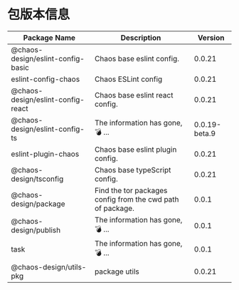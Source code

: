 # 包版本信息

| Package Name | Description | Version    |
|--------------|------------|------------|
| @chaos-design/eslint-config-basic | Chaos base eslint config. | 0.0.21 |
| eslint-config-chaos | Chaos ESLint config | 0.0.21 |
| @chaos-design/eslint-config-react | Chaos base eslint react config. | 0.0.21 |
| @chaos-design/eslint-config-ts | The information has gone, 💣 ... | 0.0.19-beta.9 |
| eslint-plugin-chaos | Chaos base eslint plugin config. | 0.0.21 |
| @chaos-design/tsconfig | Chaos base typeScript config. | 0.0.21 |
| @chaos-design/package | Find the tor packages config from the cwd path of package. | 0.0.1 |
| @chaos-design/publish | The information has gone, 💣 ... | 0.0.1 |
| task | The information has gone, 💣 ... | 0.0.1 |
| @chaos-design/utils-pkg | package utils | 0.0.21 |
